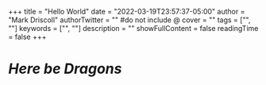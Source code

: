 +++
title = "Hello World"
date = "2022-03-19T23:57:37-05:00"
author = "Mark Driscoll"
authorTwitter = "" #do not include @
cover = ""
tags = ["", ""]
keywords = ["", ""]
description = ""
showFullContent = false
readingTime = false
+++

# *Here be Dragons*
